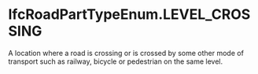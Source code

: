 IfcRoadPartTypeEnum.LEVEL_CROSSING
==================================
A location where a road is crossing or is crossed by some other mode of
transport such as railway, bicycle or pedestrian on the same level.  


